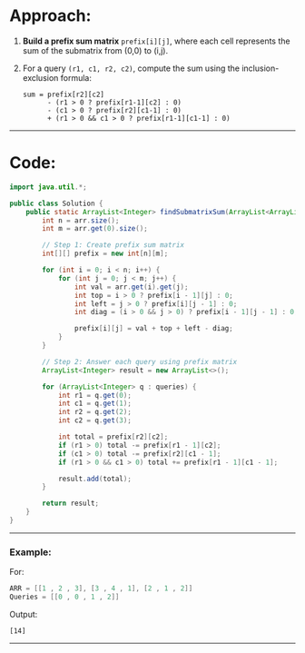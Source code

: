 # Approach:

1. **Build a prefix sum matrix** `prefix[i][j]`, where each cell represents the sum of the submatrix from (0,0) to (i,j).
2. For a query `(r1, c1, r2, c2)`, compute the sum using the inclusion-exclusion formula:

   ```
   sum = prefix[r2][c2]
         - (r1 > 0 ? prefix[r1-1][c2] : 0)
         - (c1 > 0 ? prefix[r2][c1-1] : 0)
         + (r1 > 0 && c1 > 0 ? prefix[r1-1][c1-1] : 0)
   ```

---

# Code:

```java
import java.util.*;

public class Solution {
    public static ArrayList<Integer> findSubmatrixSum(ArrayList<ArrayList<Integer>> arr, ArrayList<ArrayList<Integer>> queries) {
        int n = arr.size();
        int m = arr.get(0).size();

        // Step 1: Create prefix sum matrix
        int[][] prefix = new int[n][m];

        for (int i = 0; i < n; i++) {
            for (int j = 0; j < m; j++) {
                int val = arr.get(i).get(j);
                int top = i > 0 ? prefix[i - 1][j] : 0;
                int left = j > 0 ? prefix[i][j - 1] : 0;
                int diag = (i > 0 && j > 0) ? prefix[i - 1][j - 1] : 0;

                prefix[i][j] = val + top + left - diag;
            }
        }

        // Step 2: Answer each query using prefix matrix
        ArrayList<Integer> result = new ArrayList<>();

        for (ArrayList<Integer> q : queries) {
            int r1 = q.get(0);
            int c1 = q.get(1);
            int r2 = q.get(2);
            int c2 = q.get(3);

            int total = prefix[r2][c2];
            if (r1 > 0) total -= prefix[r1 - 1][c2];
            if (c1 > 0) total -= prefix[r2][c1 - 1];
            if (r1 > 0 && c1 > 0) total += prefix[r1 - 1][c1 - 1];

            result.add(total);
        }

        return result;
    }
}
```

---

### Example:

For:

```java
ARR = [[1 , 2 , 3], [3 , 4 , 1], [2 , 1 , 2]]
Queries = [[0 , 0 , 1 , 2]]
```

Output:

```
[14]
```

---
